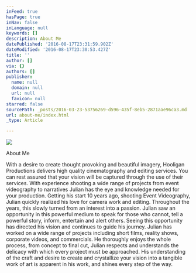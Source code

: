 ```yaml
---
inFeed: true
hasPage: true
inNav: false
inLanguage: null
keywords: []
description: About Me
datePublished: '2016-08-17T23:31:59.902Z'
dateModified: '2016-08-17T23:30:53.427Z'
title: ''
author: []
via: {}
authors: []
publisher:
  name: null
  domain: null
  url: null
  favicon: null
starred: false
sourcePath: _posts/2016-03-23-53756269-d596-435f-8eb5-2871aae96ca3.md
url: about-me/index.html
_type: Article

---
```

![](https://s3-us-west-2.amazonaws.com/the-grid-img/p/d9b83dfb58c4973dd72ecabc5220fd18f6821d6a.jpg)

About Me

With a desire to create thought provoking and beautiful imagery, Hooligan Productions delivers high quality cinematography and editing services. You can rest assured that your vision will be captured through the use of their services. With experience shooting a wide range of projects from event videography to narratives Julian has the eye and knowledge needed for your production. Getting his start 10 years ago, shooting Event Videography, Julian quickly realized his love for camera work and editing. Throughout the years, this slowly turned from an interest into a passion. Julian saw an opportunity in this powerful medium to speak for those who cannot, tell a powerful story, inform, entertain and alert others. Seeing this opportunity has directed his vision and continues to guide his journey. Julian has worked on a wide range of projects including short films, reality shows, corporate videos, and commercials. He thoroughly enjoys the whole process, from concept to final cut, Julian respects and understands the delicacy with which every project must be approached. His understanding of the craft and desire to create and crystallize your vision into a tangible work of art is apparent in his work, and shines every step of the way.